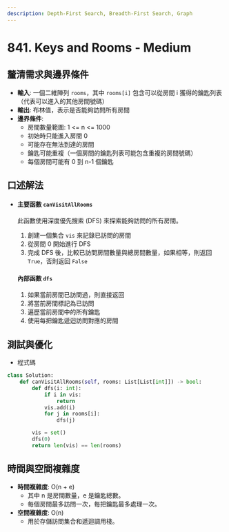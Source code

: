 ```yaml
---
description: Depth-First Search, Breadth-First Search, Graph
---
```


# 841. Keys and Rooms - Medium

## 釐清需求與邊界條件

* **輸入**: 一個二維陣列 `rooms`，其中 `rooms[i]` 包含可以從房間 i 獲得的鑰匙列表（代表可以進入的其他房間號碼）
* **輸出**: 布林值，表示是否能夠訪問所有房間
* **邊界條件**:
  * 房間數量範圍: 1 <= n <= 1000
  * 初始時只能進入房間 0
  * 可能存在無法到達的房間
  * 鑰匙可能重複（一個房間的鑰匙列表可能包含重複的房間號碼）
  * 每個房間可能有 0 到 n-1 個鑰匙

## 口述解法

*   #### 主要函數 `canVisitAllRooms`

    此函數使用深度優先搜索 (DFS) 來探索能夠訪問的所有房間。

    1. 創建一個集合 `vis` 來記錄已訪問的房間
    2. 從房間 0 開始進行 DFS
    3. 完成 DFS 後，比較已訪問房間數量與總房間數量，如果相等，則返回 `True`，否則返回 `False`

    #### 內部函數 `dfs`

    1. 如果當前房間已訪問過，則直接返回
    2. 將當前房間標記為已訪問
    3. 遍歷當前房間中的所有鑰匙
    4. 使用每把鑰匙遞迴訪問對應的房間

## 測試與優化

* 程式碼

```python
class Solution:
    def canVisitAllRooms(self, rooms: List[List[int]]) -> bool:
        def dfs(i: int):
            if i in vis:
                return
            vis.add(i)
            for j in rooms[i]:
                dfs(j)

        vis = set()
        dfs(0)
        return len(vis) == len(rooms)
```

## 時間與空間複雜度

* **時間複雜度**: O(n + e)
  * 其中 n 是房間數量，e 是鑰匙總數。
  * 每個房間最多訪問一次，每把鑰匙最多處理一次。
* **空間複雜度**: O(n)
  * 用於存儲訪問集合和遞迴調用棧。
